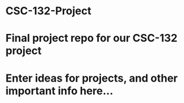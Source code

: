 # CSC-132-Project
# Final project repo for our CSC-132 project
# Enter ideas for projects, and other important info here...
